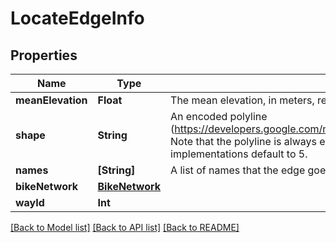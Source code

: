 # LocateEdgeInfo

## Properties
Name | Type | Description | Notes
------------ | ------------- | ------------- | -------------
**meanElevation** | **Float** | The mean elevation, in meters, relative to sea level. | [optional] 
**shape** | **String** | An encoded polyline (https://developers.google.com/maps/documentation/utilities/polylinealgorithm). Note that the polyline is always encoded with 6 digits of precision, whereas most implementations default to 5. | [optional] 
**names** | **[String]** | A list of names that the edge goes by. | [optional] 
**bikeNetwork** | [**BikeNetwork**](BikeNetwork.md) |  | [optional] 
**wayId** | **Int** |  | [optional] 

[[Back to Model list]](../README.md#documentation-for-models) [[Back to API list]](../README.md#documentation-for-api-endpoints) [[Back to README]](../README.md)


